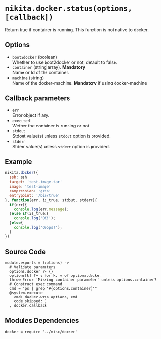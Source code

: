 
# `nikita.docker.status(options, [callback])`

Return true if container is running. This function is not native to docker. 

## Options

* `boot2docker` (boolean)   
  Whether to use boot2docker or not, default to false.   
* `container` (string|array). __Mandatory__   
  Name or Id of the container.   
* `machine` (string)   
  Name of the docker-machine. __Mandatory__ if using docker-machine   

## Callback parameters

* `err`   
  Error object if any.   
* `executed`   
  Wether the container is running or not.   
* `stdout`   
  Stdout value(s) unless `stdout` option is provided.   
* `stderr`   
  Stderr value(s) unless `stderr` option is provided.   

## Example

```javascript
nikita.docker({
  ssh: ssh
  target: 'test-image.tar'
  image: 'test-image'
  compression: 'gzip'
  entrypoint: '/bin/true'
}, function(err, is_true, stdout, stderr){
  if(err){
    console.log(err.message);
  }else if(is_true){
    console.log('OK!');
  }else{
    console.log('Ooops!');
  }
})
```

## Source Code

    module.exports = (options) ->
      # Validate parameters
      options.docker ?= {}
      options[k] ?= v for k, v of options.docker
      throw Error 'Missing container parameter' unless options.container?
      # Construct exec command
      cmd = "ps | grep '#{options.container}'"
      @system.execute
        cmd: docker.wrap options, cmd
        code_skipped: 1
      , docker.callback

## Modules Dependencies

    docker = require '../misc/docker'
